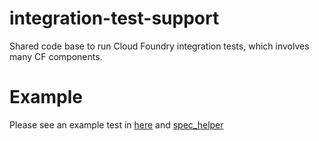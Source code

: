 integration-test-support
========================
Shared code base to run Cloud Foundry integration tests, which involves many CF components.


Example
========================
Please see an example test in 
[here](https://github.com/cloudfoundry/integration-test-support/blob/master/example/example_spec.rb) and [spec_helper](https://github.com/cloudfoundry/integration-test-support/blob/master/example/spec_helper.rb)
